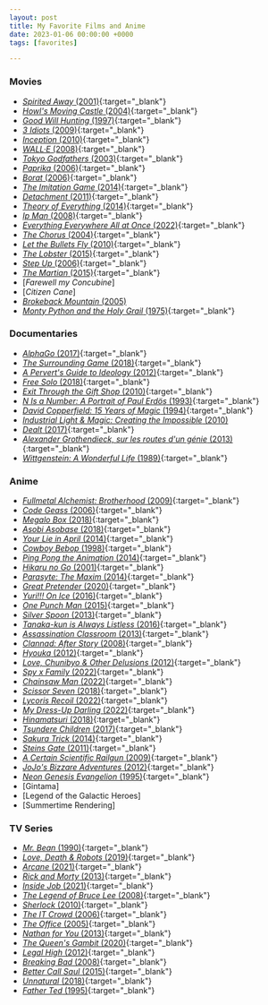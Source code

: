```yaml
---
layout: post
title: My Favorite Films and Anime
date: 2023-01-06 00:00:00 +0000
tags: [favorites]

---
```


### Movies 
- [*Spirited Away* (2001)](https://www.imdb.com/title/tt0245429/){:target="_blank"}
- [*Howl's Moving Castle* (2004)](https://www.imdb.com/title/tt0347149/){:target="_blank"}
- [*Good Will Hunting* (1997)](https://www.imdb.com/title/tt0119217/){:target="_blank"}
- [*3 Idiots* (2009)](https://www.imdb.com/title/tt1187043/){:target="_blank"}
- [*Inception* (2010)](https://www.imdb.com/title/tt1375666/){:target="_blank"}
- [*WALL·E* (2008)](https://www.imdb.com/title/tt0910970/){:target="_blank"}
- [*Tokyo Godfathers* (2003)](https://www.imdb.com/title/tt0388473/){:target="_blank"}
- [*Paprika* (2006)](https://www.imdb.com/title/tt0851578/){:target="_blank"}
- [*Borat* (2006)](https://www.imdb.com/title/tt0443453/){:target="_blank"}
- [*The Imitation Game* (2014)](https://www.imdb.com/title/tt2084970/){:target="_blank"}
- [*Detachment* (2011)](https://www.imdb.com/title/tt1683526/){:target="_blank"}
- [*Theory of Everything* (2014)](https://www.imdb.com/title/tt2980516/){:target="_blank"}
- [*Ip Man* (2008)](https://www.imdb.com/title/tt1220719/){:target="_blank"}
- [*Everything Everywhere All at Once* (2022)](https://www.imdb.com/title/tt6710474/){:target="_blank"}
- [*The Chorus* (2004)](https://www.imdb.com/title/tt0372824/){:target="_blank"}
- [*Let the Bullets Fly* (2010)](https://www.imdb.com/title/tt1533117/){:target="_blank"}
- [*The Lobster* (2015)](https://www.imdb.com/title/tt3464902/){:target="_blank"}
- [*Step Up* (2006)](https://www.imdb.com/title/tt0462590/){:target="_blank"}
- [*The Martian* (2015)](https://www.imdb.com/title/tt3659388/){:target="_blank"}
- [*Farewell my Concubine*]
- [*Citizen Cane*]
- [*Brokeback Mountain* (2005)](https://www.imdb.com/title/tt0388795/)
- [*Monty Python and the Holy Grail* (1975)](https://www.imdb.com/title/tt0071853/){:target="_blank"}


### Documentaries
- [*AlphaGo* (2017)](https://www.imdb.com/title/tt6700846/){:target="_blank"}
- [*The Surrounding Game* (2018)](https://www.imdb.com/title/tt3973724/){:target="_blank"}
- [*A Pervert's Guide to Ideology* (2012)](https://www.imdb.com/title/tt2152198/){:target="_blank"}
- [*Free Solo* (2018)](https://www.imdb.com/title/tt7775622/){:target="_blank"}
- [*Exit Through the Gift Shop* (2010)](https://www.imdb.com/title/tt1587707){:target="_blank"}
- [*N Is a Number: A Portrait of Paul Erdös* (1993)](https://www.imdb.com/title/tt0125425/){:target="_blank"}
- [*David Copperfield: 15 Years of Magic* (1994)](https://www.imdb.com/title/tt0293381/){:target="_blank"}
- [*Industrial Light & Magic: Creating the Impossible* (2010)](https://www.imdb.com/title/tt1657302/)
- [*Dealt* (2017)](https://www.imdb.com/title/tt3127902/){:target="_blank"}
- [*Alexander Grothendieck, sur les routes d'un génie* (2013)](https://www.imdb.com/title/tt27542836/){:target="_blank"}
- [*Wittgenstein: A Wonderful Life* (1989)](https://www.imdb.com/title/tt1119638/){:target="_blank"}

### Anime
- [*Fullmetal Alchemist: Brotherhood* (2009)](https://www.imdb.com/title/tt1355642/?ref_=nv_sr_srsg_0){:target="_blank"}
- [*Code Geass* (2006)](https://www.imdb.com/title/tt0994314/?ref_=nv_sr_srsg_0){:target="_blank"}
- [*Megalo Box* (2018)](https://www.imdb.com/title/tt7965802/){:target="_blank"}
- [*Asobi Asobase* (2018)](https://www.imdb.com/title/tt8515062/){:target="_blank"}
- [*Your Lie in April* (2014)](https://www.imdb.com/title/tt3895150/){:target="_blank"}
- [*Cowboy Bebop* (1998)](https://www.imdb.com/title/tt0213338/?ref_=nv_sr_srsg_0){:target="_blank"}
- [*Ping Pong the Animation* (2014)](https://www.imdb.com/title/tt3592032/?ref_=nv_sr_srsg_2){:target="_blank"}
- [*Hikaru no Go* (2001)](https://www.imdb.com/title/tt0426711/?ref_=nv_sr_srsg_0){:target="_blank"}
- [*Parasyte: The Maxim* (2014)](https://www.imdb.com/title/tt3358020/?ref_=nv_sr_srsg_0){:target="_blank"}
- [*Great Pretender* (2020)](https://www.imdb.com/title/tt11680468/?ref_=nv_sr_srsg_0){:target="_blank"}
- [*Yuri!!! On Ice* (2016)](https://www.imdb.com/title/tt6112556/?ref_=nv_sr_srsg_0){:target="_blank"}
- [*One Punch Man* (2015)](https://www.imdb.com/title/tt4508902/){:target="_blank"}
- [*Silver Spoon* (2013)](https://www.imdb.com/title/tt2909912/){:target="_blank"}
- [*Tanaka-kun is Always Listless* (2016)](https://www.imdb.com/title/tt5531604/){:target="_blank"}
- [*Assassination Classroom* (2013)](https://www.imdb.com/title/tt3837246/){:target="_blank"}
- [*Clannad: After Story* (2008)](https://www.imdb.com/title/tt1298820/){:target="_blank"}
- [*Hyouka* (2012)](https://www.imdb.com/title/tt2340841/){:target="_blank"}
- [*Love, Chunibyo & Other Delusions* (2012)](https://www.imdb.com/title/tt2321542/){:target="_blank"}
- [*Spy x Family* (2022)](https://www.imdb.com/title/tt13706018/){:target="_blank"}
- [*Chainsaw Man* (2022)](https://www.imdb.com/title/tt13616990/){:target="_blank"}
- [*Scissor Seven* (2018)](https://www.imdb.com/title/tt11503082/){:target="_blank"}
- [*Lycoris Recoil* (2022)](https://www.imdb.com/title/tt16755706/){:target="_blank"}
- [*My Dress-Up Darling* (2022)](https://www.imdb.com/title/tt15765670/){:target="_blank"}
- [*Hinamatsuri* (2018)](https://www.imdb.com/title/tt8253044/){:target="_blank"}
- [*Tsundere Children* (2017)](https://www.imdb.com/title/tt7155052/){:target="_blank"}
- [*Sakura Trick* (2014)](https://www.imdb.com/title/tt3198956/){:target="_blank"}
- [*Steins Gate* (2011)](https://www.imdb.com/title/tt1910272/){:target="_blank"}
- [*A Certain Scientific Railgun* (2009)](https://www.imdb.com/title/tt1515996/){:target="_blank"}
- [*JoJo's Bizzare Adventures* (2012)](https://www.imdb.com/title/tt2359704/){:target="_blank"}
- [*Neon Genesis Evangelion* (1995)](https://www.imdb.com/title/tt0112159/){:target="_blank"}
- [Gintama]
- [Legend of the Galactic Heroes]
- [Summertime Rendering]

### TV Series

- [*Mr. Bean* (1990)](https://www.imdb.com/title/tt4508902/?ref_=nv_sr_srsg_0){:target="_blank"}
- [*Love, Death & Robots* (2019)](https://www.imdb.com/title/tt9561862/){:target="_blank"}
- [*Arcane* (2021)](https://www.imdb.com/title/tt11126994/?ref_=adv_li_tt){:target="_blank"}
- [*Rick and Morty* (2013)](https://www.imdb.com/title/tt2861424/){:target="_blank"}
- [*Inside Job* (2021)](https://www.imdb.com/title/tt10231312/){:target="_blank"}
- [*The Legend of Bruce Lee* (2008)](https://www.imdb.com/title/tt1059455/){:target="_blank"}
- [*Sherlock* (2010)](https://www.imdb.com/title/tt1475582/){:target="_blank"}
- [*The IT Crowd* (2006)](https://www.imdb.com/title/tt0487831/){:target="_blank"}
- [*The Office* (2005)](https://www.imdb.com/title/tt0386676/){:target="_blank"}
- [*Nathan for You* (2013)](https://www.imdb.com/title/tt2297757/){:target="_blank"}
- [*The Queen's Gambit* (2020)](https://www.imdb.com/title/tt10048342/){:target="_blank"}
- [*Legal High* (2012)](https://www.imdb.com/title/tt2276587/){:target="_blank"}
- [*Breaking Bad* (2008)](https://www.imdb.com/title/tt0903747/){:target="_blank"}
- [*Better Call Saul* (2015)](https://www.imdb.com/title/tt3032476/){:target="_blank"}
- [*Unnatural* (2018)](https://www.imdb.com/title/tt7521882/){:target="_blank"}
- [*Father Ted* (1995)](https://www.imdb.com/title/tt0111958/){:target="_blank"}